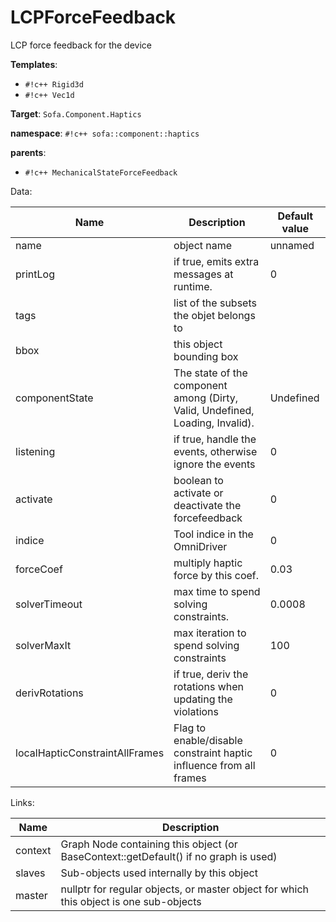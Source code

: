 # LCPForceFeedback

LCP force feedback for the device


__Templates__:

- `#!c++ Rigid3d`
- `#!c++ Vec1d`

__Target__: `Sofa.Component.Haptics`

__namespace__: `#!c++ sofa::component::haptics`

__parents__: 

- `#!c++ MechanicalStateForceFeedback`

Data: 

<table>
<thead>
    <tr>
        <th>Name</th>
        <th>Description</th>
        <th>Default value</th>
    </tr>
</thead>
<tbody>
	<tr>
		<td>name</td>
		<td>
object name
</td>
		<td>unnamed</td>
	</tr>
	<tr>
		<td>printLog</td>
		<td>
if true, emits extra messages at runtime.
</td>
		<td>0</td>
	</tr>
	<tr>
		<td>tags</td>
		<td>
list of the subsets the objet belongs to
</td>
		<td></td>
	</tr>
	<tr>
		<td>bbox</td>
		<td>
this object bounding box
</td>
		<td></td>
	</tr>
	<tr>
		<td>componentState</td>
		<td>
The state of the component among (Dirty, Valid, Undefined, Loading, Invalid).
</td>
		<td>Undefined</td>
	</tr>
	<tr>
		<td>listening</td>
		<td>
if true, handle the events, otherwise ignore the events
</td>
		<td>0</td>
	</tr>
	<tr>
		<td>activate</td>
		<td>
boolean to activate or deactivate the forcefeedback
</td>
		<td>0</td>
	</tr>
	<tr>
		<td>indice</td>
		<td>
Tool indice in the OmniDriver
</td>
		<td>0</td>
	</tr>
	<tr>
		<td>forceCoef</td>
		<td>
multiply haptic force by this coef.
</td>
		<td>0.03</td>
	</tr>
	<tr>
		<td>solverTimeout</td>
		<td>
max time to spend solving constraints.
</td>
		<td>0.0008</td>
	</tr>
	<tr>
		<td>solverMaxIt</td>
		<td>
max iteration to spend solving constraints
</td>
		<td>100</td>
	</tr>
	<tr>
		<td>derivRotations</td>
		<td>
if true, deriv the rotations when updating the violations
</td>
		<td>0</td>
	</tr>
	<tr>
		<td>localHapticConstraintAllFrames</td>
		<td>
Flag to enable/disable constraint haptic influence from all frames
</td>
		<td>0</td>
	</tr>

</tbody>
</table>

Links: 

| Name | Description |
| ---- | ----------- |
|context|Graph Node containing this object (or BaseContext::getDefault() if no graph is used)|
|slaves|Sub-objects used internally by this object|
|master|nullptr for regular objects, or master object for which this object is one sub-objects|



